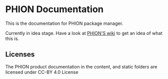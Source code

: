 # PHION Documentation

This is the documentation for PHION package manager.

Currently in idea stage. Have a look at [PHION'S wiki](https://github.com/phion-pm/documentation/wiki) to get an idea of what this is.

## Licenses

The PHION product documentation in the content, and static folders are licensed under CC-BY 4.0 License
